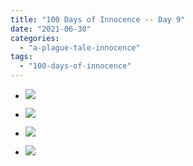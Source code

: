 ```yaml
---
title: "100 Days of Innocence -- Day 9"
date: "2021-06-30"
categories: 
  - "a-plague-tale-innocence"
tags: 
  - "100-days-of-innocence"
---
```


- [![](images/E5Ju5uzXMBIpGM5-scaled-1.jpeg)](https://davidpeach.me/wp-content/uploads/2021/07/E5Ju5uzXMBIpGM5-scaled-1.jpeg)
    
- [![](images/E5Juo0iXMAk7Q-J-scaled-1.jpeg)](https://davidpeach.co.uk/wp-content/uploads/2021/07/E5Juo0iXMAk7Q-J-scaled-1.jpeg)
    
- [![](images/E5Juq3tWQAgsDQj-scaled-1.jpeg)](https://davidpeach.me/wp-content/uploads/2021/07/E5Juq3tWQAgsDQj-scaled-1.jpeg)
    
- [![](images/E5JuyrIXoAYimxe-scaled-1.jpeg)](https://davidpeach.me/wp-content/uploads/2021/07/E5JuyrIXoAYimxe-scaled-1.jpeg)
